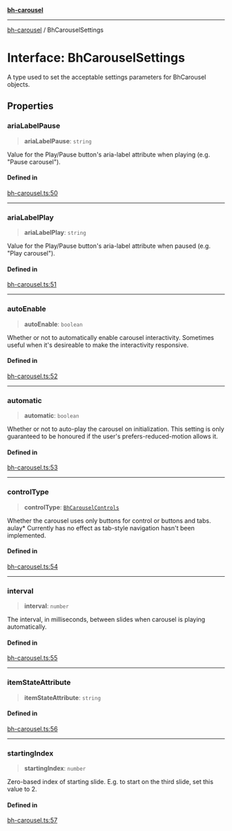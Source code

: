 [**bh-carousel**](../README.md)

---

[bh-carousel](../README.md) / BhCarouselSettings

# Interface: BhCarouselSettings

A type used to set the acceptable settings parameters for BhCarousel objects.

## Properties

### ariaLabelPause

> **ariaLabelPause**: `string`

Value for the Play/Pause button's aria-label attribute when playing (e.g.
"Pause carousel").

#### Defined in

[bh-carousel.ts:50](https://github.com/ctorgalson/bh-carousel/blob/a3e44d175f59b30d5917c828645f133cce5e9851/src/bh-carousel.ts#L50)

---

### ariaLabelPlay

> **ariaLabelPlay**: `string`

Value for the Play/Pause button's aria-label attribute when paused (e.g.
"Play carousel").

#### Defined in

[bh-carousel.ts:51](https://github.com/ctorgalson/bh-carousel/blob/a3e44d175f59b30d5917c828645f133cce5e9851/src/bh-carousel.ts#L51)

---

### autoEnable

> **autoEnable**: `boolean`

Whether or not to automatically enable carousel interactivity. Sometimes
useful when it's desireable to make the interactivity responsive.

#### Defined in

[bh-carousel.ts:52](https://github.com/ctorgalson/bh-carousel/blob/a3e44d175f59b30d5917c828645f133cce5e9851/src/bh-carousel.ts#L52)

---

### automatic

> **automatic**: `boolean`

Whether or not to auto-play the carousel on initialization. This setting
is only guaranteed to be honoured if the user's prefers-reduced-motion
allows it.

#### Defined in

[bh-carousel.ts:53](https://github.com/ctorgalson/bh-carousel/blob/a3e44d175f59b30d5917c828645f133cce5e9851/src/bh-carousel.ts#L53)

---

### controlType

> **controlType**: [`BhCarouselControls`](../type-aliases/BhCarouselControls.md)

Whether the carousel uses only buttons for control or buttons and tabs.
aulay\* Currently has no effect as tab-style navigation hasn't been implemented.

#### Defined in

[bh-carousel.ts:54](https://github.com/ctorgalson/bh-carousel/blob/a3e44d175f59b30d5917c828645f133cce5e9851/src/bh-carousel.ts#L54)

---

### interval

> **interval**: `number`

The interval, in milliseconds, between slides when carousel is playing
automatically.

#### Defined in

[bh-carousel.ts:55](https://github.com/ctorgalson/bh-carousel/blob/a3e44d175f59b30d5917c828645f133cce5e9851/src/bh-carousel.ts#L55)

---

### itemStateAttribute

> **itemStateAttribute**: `string`

#### Defined in

[bh-carousel.ts:56](https://github.com/ctorgalson/bh-carousel/blob/a3e44d175f59b30d5917c828645f133cce5e9851/src/bh-carousel.ts#L56)

---

### startingIndex

> **startingIndex**: `number`

Zero-based index of starting slide. E.g. to start on the third slide,
set this value to 2.

#### Defined in

[bh-carousel.ts:57](https://github.com/ctorgalson/bh-carousel/blob/a3e44d175f59b30d5917c828645f133cce5e9851/src/bh-carousel.ts#L57)
